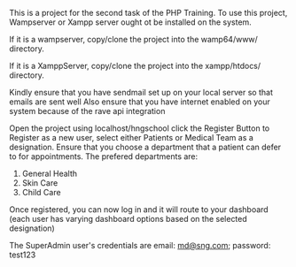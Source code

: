This is a project for the second task of the PHP Training.
To use this project, Wampserver or Xampp server ought ot be installed on the system.

If it is a wampserver, copy/clone the project into the wamp64/www/ directory.

If it is a XamppServer, copy/clone the project into the xampp/htdocs/ directory.

Kindly ensure that you have sendmail set up on your local server so that emails are sent well
Also ensure that you have internet enabled on your system because of the rave api integration

Open the project using localhost/hngschool
click the Register Button to Register as a new user, select either Patients or Medical Team as a designation.
Ensure that you choose a department that a patient can defer to for appointments.
The prefered departments are:

1. General Health
2. Skin Care
3. Child Care

Once registered, you can now log in and it will route to your dashboard (each user has varying dashboard options based on the selected designation)

The SuperAdmin user's credentials are
email: md@sng.com;
password: test123
